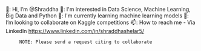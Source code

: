 👋: Hi, I’m @Shraddha 
👀: I'm interested in Data Science, Machine Learning, Big Data and Python
🌱: I'm currently learning machine learning models
💞️: I’m looking to collaborate on Kaggle competitions
📫: How to reach me - Via LinkedIn https://www.linkedin.com/in/shraddhashelar5/
         
         NOTE: Please send a request citing to collaborate

<!---
smshelar/smshelar is a ✨ special ✨ repository because its `README.md` (this file) appears on your GitHub profile.
You can click the Preview link to take a look at your changes.
--->
